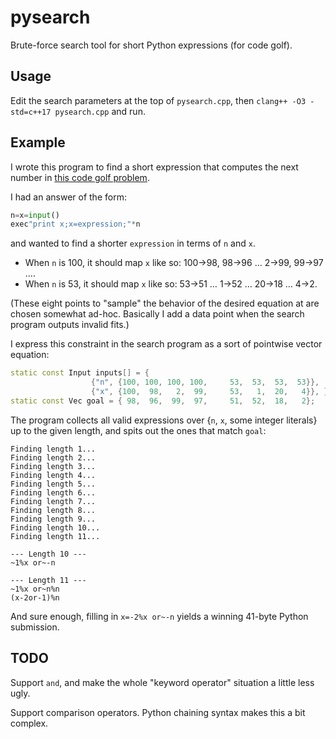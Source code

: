 # pysearch
Brute-force search tool for short Python expressions (for code golf).

## Usage
Edit the search parameters at the top of `pysearch.cpp`, then `clang++ -O3 -std=c++17 pysearch.cpp` and run.

## Example
I wrote this program to find a short expression that computes the next number in [this code golf problem](http://golf.shinh.org/p.rb?reversed+even+or+odd+first).

I had an answer of the form:
```py
n=x=input()
exec"print x;x=expression;"*n
```
and wanted to find a shorter `expression` in terms of `n` and `x`.

* When `n` is 100, it should map `x` like so: 100→98, 98→96 … 2→99, 99→97 ….
* When `n` is 53, it should map `x` like so: 53→51 … 1→52 … 20→18 … 4→2.

(These eight points to "sample" the behavior of the desired equation at are chosen somewhat ad-hoc. Basically I add a data point when the search program outputs invalid fits.)

I express this constraint in the search program as a sort of pointwise vector equation:
```cpp
static const Input inputs[] = {
                  {"n", {100, 100, 100, 100,     53,  53,  53,  53}},
                  {"x", {100,  98,   2,  99,     53,   1,  20,   4}}, };
static const Vec goal = { 98,  96,  99,  97,     51,  52,  18,   2};
```

The program collects all valid expressions over {`n`, `x`, some integer literals} up to the given length, and spits out the ones that match `goal`:

```
Finding length 1...
Finding length 2...
Finding length 3...
Finding length 4...
Finding length 5...
Finding length 6...
Finding length 7...
Finding length 8...
Finding length 9...
Finding length 10...
Finding length 11...

--- Length 10 ---
~1%x or~-n

--- Length 11 ---
~1%x or~n%n
(x-2or-1)%n
```

And sure enough, filling in `x=-2%x or~-n` yields a winning 41-byte Python submission.

## TODO
Support `and`, and make the whole "keyword operator" situation a little less ugly.

Support comparison operators. Python chaining syntax makes this a bit complex.
